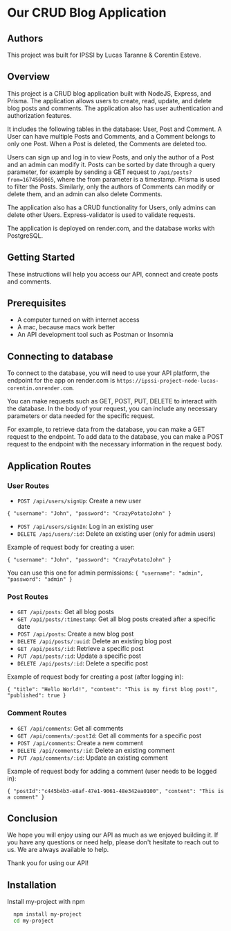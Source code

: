 # Our CRUD Blog Application

## Authors
This project was built for IPSSI by Lucas Taranne & Corentin Esteve.

## Overview
This project is a CRUD blog application built with NodeJS, Express, and Prisma. The application allows users to create, read, update, and delete blog posts and comments. The application also has user authentication and authorization features.

It includes the following tables in the database: User, Post and Comment. A User can have multiple Posts and Comments, and a Comment belongs to only one Post. When a Post is deleted, the Comments are deleted too.

Users can sign up and log in to view Posts, and only the author of a Post and an admin can modify it. Posts can be sorted by date through a query parameter, for example by sending a GET request to `/api/posts?from=1674560065`, where the from parameter is a timestamp. Prisma is used to filter the Posts. Similarly, only the authors of Comments can modify or delete them, and an admin can also delete Comments.

The application also has a CRUD functionality for Users, only admins can delete other Users. Express-validator is used to validate requests.

The application is deployed on render.com, and the database works with PostgreSQL.

## Getting Started
These instructions will help you access our API, connect and create posts and comments.

## Prerequisites
- A computer turned on with internet access
- A mac, because macs work better
- An API development tool such as Postman or Insomnia

## Connecting to database

To connect to the database, you will need to use your API platform, the endpoint for the app on render.com is `https://ipssi-project-node-lucas-corentin.onrender.com`.

You can make requests such as GET, POST, PUT, DELETE to interact with the database. In the body of your request, you can include any necessary parameters or data needed for the specific request.

For example, to retrieve data from the database, you can make a GET request to the endpoint. To add data to the database, you can make a POST request to the endpoint with the necessary information in the request body.

## Application Routes

### User Routes
- ```POST /api/users/signUp```: Create a new user

`{
"username": "John",
"password": "CrazyPotatoJohn"
}`
- `POST /api/users/signIn`: Log in an existing user
- `DELETE /api/users/:id`: Delete an existing user (only for admin users)

Example of request body for creating a user:

`{
"username": "John",
"password": "CrazyPotatoJohn"
}`

You can use this one for admin permissions:
`{
"username": "admin",
"password": "admin"
}`

### Post Routes
- `GET /api/posts`: Get all blog posts
- `GET /api/posts/:timestamp`: Get all blog posts created after a specific date
- `POST /api/posts`: Create a new blog post
- `DELETE /api/posts/:uuid`: Delete an existing blog post
- `GET /api/posts/:id`: Retrieve a specific post
- `PUT /api/posts/:id`: Update a specific post
- `DELETE /api/posts/:id`: Delete a specific post

Example of request body for creating a post (after logging in):

`{
"title": "Hello World!",
"content": "This is my first blog post!",
"published": true
}`

### Comment Routes
- `GET /api/comments`: Get all comments
- `GET /api/comments/:postId`: Get all comments for a specific post
- `POST /api/comments`: Create a new comment
- `DELETE /api/comments/:id`: Delete an existing comment
- `PUT /api/comments/:id`: Update an existing comment

Example of request body for adding a comment (user needs to be logged in):

`{
"postId":"c445b4b3-e8af-47e1-9061-48e342ea0100",
"content": "This is a comment"
}`

## Conclusion

We hope you will enjoy using our API as much as we enjoyed building it. If you have any questions or need help, please don't hesitate to reach out to us. We are always available to help.

Thank you for using our API! 

## Installation

Install my-project with npm

```bash
  npm install my-project
  cd my-project
```

